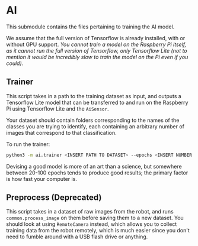 # AI

This submodule contains the files pertaining to training the AI model.

We assume that the full version of Tensorflow is already installed, with or without GPU support. *You cannot train a model on the Raspberry Pi itself, as it cannot run the full version of Tensorflow, only Tensorflow Lite (not to mention it would be incredibly slow to train the model on the Pi even if you could)*.

## Trainer
This script takes in a path to the training dataset as input, and outputs a Tensorflow Lite model that can be transferred to and run on the Raspberry Pi using Tensorflow Lite and the `AiSensor`.

Your dataset should contain folders corresponding to the names of the classes you are trying to identify, each containing an arbitrary number of images that correspond to that classification.

To run the trainer:
```bash
python3 -m ai.trainer <INSERT PATH TO DATASET> --epochs <INSERT NUMBER OF EPOCHS>
```
Devising a good model is more of an art than a science, but somewhere between 20-100 epochs tends to produce good results; the primary factor is how fast your computer is.

## Preprocess (Deprecated)
This script takes in a dataset of raw images from the robot, and runs `common.process_image` on them before saving them to a new dataset. You should look at using `RemoteCamera` instead, which allows you to collect training data from the robot remotely, which is much easier since you don't need to fumble around with a USB flash drive or anything.
